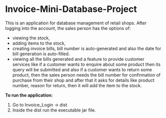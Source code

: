 # Invoice-Mini-Database-Project

This is an application for database management of retail shops.
After logging into the account, the sales person has the options of:
* viewing the stock,
* adding items to the stock, 
* creating invoice bills, bill number is auto-generated and also the date for bill generation is auto-filled.
* viewing all the bills generated and a feature to provide customer services like if a customer wants to enquire about some product then its query will be submitted and also if a customer wants to return some product, then the sales person needs the bill number for confirmation of purchase from their shop and after that it asks for details like product number, reason for return, then it will add the item to the stock.

**To run the application:**
1. Go to Invoice_Login -> dist 
2. Inside the dist run the executable jar file.
